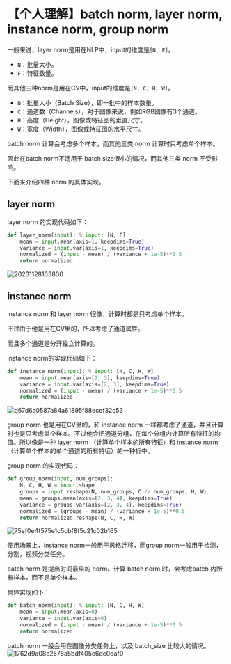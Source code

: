 # 【个人理解】batch norm, layer norm, instance norm, group norm

一般来说，layer norm是用在NLP中，input的维度是`[N, F]`。

- `N`：批量大小。
- `F`：特征数量。

而其他三种norm是用在CV中，input的维度是`[N, C, H, W]`。

- `N`：批量大小（Batch Size），即一批中的样本数量。
- `C`：通道数（Channels），对于图像来说，例如RGB图像有3个通道。
- `H`：高度（Height），图像或特征图的垂直尺寸。
- `W`：宽度（Width），图像或特征图的水平尺寸。

batch norm 计算会考虑多个样本，而其他三类 norm 计算时只考虑单个样本。

因此在batch norm不适用于 batch size很小的情况，而其他三类 norm 不受影响。

下面来介绍四种 norm 的具体实现。

## layer norm

layer norm 的实现代码如下：

```python
def layer_norm(input): % input: [N, F]
    mean = input.mean(axis=1, keepdims=True)
    variance = input.var(axis=1, keepdims=True)
    normalized = (input - mean) / (variance + 1e-5)**0.5
    return normalized
```
![20231128163800](https://github.com/jaycee-tian/Notes/assets/135324241/dbd2aa42-099f-4366-a496-1b8e5f6078b9)


## instance norm

instance norm 和 layer norm 很像，计算时都是只考虑单个样本。

不过由于他是用在CV里的，所以考虑了通道属性。

而且多个通道是分开独立计算的。

instance norm的实现代码如下：

```python
def instance_norm(input): % input: [N, C, H, W]
    mean = input.mean(axis=[2, 3], keepdims=True)
    variance = input.var(axis=[2, 3], keepdims=True)
    normalized = (input - mean) / (variance + 1e-5)**0.5
    return normalized
```
![d67d6a0587a84a61895f88ecef32c53](https://github.com/jaycee-tian/Notes/assets/135324241/5bfbfd8e-2e76-4945-862b-24ea47fa8e59)




group norm 也是用在CV里的，和 instance norm 一样都考虑了通道，并且计算时也是只考虑单个样本。不过他会把通道分组，在每个分组内计算所有特征的均值。所以像是一种 layer norm （计算单个样本的所有特征）和 instance norm（计算单个样本的单个通道的所有特征）的一种折中。

group norm 的实现代码：
```python
def group_norm(input, num_groups):
    N, C, H, W = input.shape
    groups = input.reshape(N, num_groups, C // num_groups, H, W)
    mean = groups.mean(axis=[2, 3, 4], keepdims=True)
    variance = groups.var(axis=[2, 3, 4], keepdims=True)
    normalized = (groups - mean) / (variance + 1e-5)**0.5
    return normalized.reshape(N, C, H, W)
```
![75ef0e4f575e1c5cbf8f5c21c02b165](https://github.com/jaycee-tian/Notes/assets/135324241/c1fe70ba-b943-4090-a992-e8bd01031e72)


使用场景上，instance norm一般用于风格迁移，而group norm一般用于检测，分割，视频分类任务。

batch norm 是提出时间最早的 norm。计算 batch norm 时，会考虑batch 内所有样本，而不是单个样本。

具体实现如下：

```python
def batch_norm(input): % input: [N, C, H, W]
    mean = input.mean(axis=0)
    variance = input.var(axis=0)
    normalized = (input - mean) / (variance + 1e-5)**0.5
    return normalized
```

batch norm 一般会用在图像分类任务上，以及 batch_size 比较大的情况。
![1762d9a08c2578a5bdf405c6dc0daf0](https://github.com/jaycee-tian/Notes/assets/135324241/73ac0ee2-732d-4ee7-93fd-d417aaea258a)


